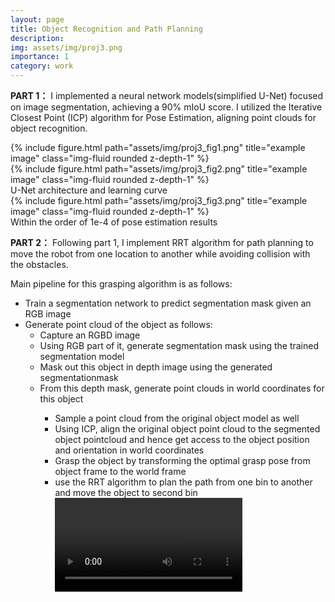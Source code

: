 ```yaml
---
layout: page
title: Object Recognition and Path Planning
description:
img: assets/img/proj3.png
importance: 1
category: work
---
```

**PART 1：**
I implemented a neural network models(simplified U-Net) focused on image segmentation, achieving a 90% mIoU score. I utilized the Iterative Closest Point (ICP) algorithm for Pose Estimation, aligning point clouds for object recognition. 

<div class="row justify-content-sm-center">
    <div class="col-sm-6 mt-3 mt-md-0">
        {% include figure.html path="assets/img/proj3_fig1.png" title="example image" class="img-fluid rounded z-depth-1" %}
    </div>
    <div class="col-sm-6 mt-3 mt-md-0">
        {% include figure.html path="assets/img/proj3_fig2.png" title="example image" class="img-fluid rounded z-depth-1" %}
    </div>
</div>
<div class="caption">
    U-Net architecture and learning curve
</div>
<div class="row">
    <div class="col-sm mt-3 mt-md-0">
        {% include figure.html path="assets/img/proj3_fig3.png" title="example image" class="img-fluid rounded z-depth-1" %}
    </div>
</div>
<div class="caption">
    Within the order of 1e-4 of pose estimation results
</div>

**PART 2：**
Following part 1, I implement RRT algorithm for path planning to move the robot from one location to another while avoiding collision with the obstacles. 

Main pipeline for this grasping algorithm is as follows:
<ul>
  <li>Train a segmentation network to predict segmentation mask given an RGB image</li>
  <li>Generate point cloud of the object as follows:
    <ul>
      <li>Capture an RGBD image</li>
      <li>Using RGB part of it, generate segmentation mask using the trained segmentation model</li>
      <li>Mask out this object in depth image using the generated segmentationmask</li>
      <li>From this depth mask, generate point clouds in world coordinates for this object</li></li>
<ul>
  <li>Sample a point cloud from the original object model as well</li>
  <li>Using ICP, align the original object point cloud to the segmented object pointcloud and hence get access to the object position and orientation in world coordinates</li>
  <li>Grasp the object by transforming the optimal grasp pose from object frame to the world frame</li>
  <li>use the RRT algorithm to plan the path from one bin to another and move the object to second bin</li>

<div class="row justify-content-sm-center align-items-center">
    <div class="col-sm-9 mt-3 mt-md-0">
        <video class="img-fluid rounded" controls>
            <source src="/assets/video/part4_recording.mp4" type="video/mp4">
            Your browser does not support the video tag.
        </video>
    </div>
</div>
